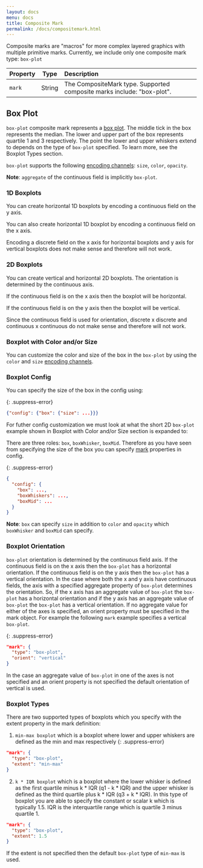 ```yaml
---
layout: docs
menu: docs
title: Composite Mark
permalink: /docs/compositemark.html
---
```


Composite marks are "macros" for more complex layered graphics with multiple primitive marks. Currently, we include only one composite mark type: `box-plot`

| Property      | Type          | Description    |
| :------------ |:-------------:| :------------- |
| `mark`      | String        | The CompositeMark type. Supported composite marks include: "box-plot". |

## Box Plot

`box-plot` composite mark represents a [box plot](https://en.wikipedia.org/wiki/Box_plot). The middle tick in the box represents the median. The lower and upper part of the box represents quartile 1 and 3 respectively. The point the lower and upper whiskers extend to depends on the type of `box-plot` specified. To learn more, see the Boxplot Types section.

`box-plot` supports the following [encoding channels](encoding.html#channels): `size`, `color`, `opacity`.

**Note**: `aggregate` of the continuous field is implicitly `box-plot`.

### 1D Boxplots

You can create horizontal 1D boxplots by encoding a continuous field on the y axis.

<div class="vl-example" data-name="box_plot_minmax_1D_vertical_short"></div>

You can also create horizontal 1D boxplot by encoding a continuous field on the x axis.

<div class="vl-example" data-name="box_plot_minmax_1D_horizontal_short"></div>

Encoding a discrete field on the x axis for horizontal boxplots and y axis for vertical boxplots does not make sense and therefore will not work.

### 2D Boxplots

You can create vertical and horizontal 2D boxplots. The orientation is determined by the continuous axis.

If the continuous field is on the x axis then the boxplot will be horizontal.

<div class="vl-example" data-name="box_plot_minmax_2D_horizontal_short"></div

If the continuous field is on the y axis then the boxplot will be vertical.

<div class="vl-example" data-name="box_plot_minmax_2D_vertical_short"></div>

Since the continuous field is used for orientation, discrete x discrete and continuous x continuous do not make sense and therefore will not work.

### Boxplot with Color and/or Size

You can customize the color and size of the box in the `box-plot` by using the `color` and `size` [encoding channels](encoding.html#channels).

<div class="vl-example" data-name="box_plot_minmax_2D_vertical_short"></div>

### Boxplot Config

You can specify the size of the box in the config using:

{: .suppress-error}
```json
{"config": {"box": {"size": ...}}}
```

For futher config customization we must look at what the short 2D `box-plot` example shown in Boxplot with Color and/or Size section is expanded to:

<div class="vl-example" data-name="box_plot_minmax_2D_vertical_full"></div>

There are three roles: `box`, `boxWhisker`, `boxMid`. Therefore as you have seen from specifying the size of the box you can specify [mark](mark.html) properties in config.

{: .suppress-error}
```json
{
  "config": {
    "box": ...,
    "boxWhiskers": ...,
    "boxMid": ...
  }
}
```

**Note**: `box` can specify `size` in addition to `color` and `opacity` which `boxWhisker` and `boxMid` can specify.

### Boxplot Orientation
`box-plot` orientation is determined by the continuous field axis. If the continuous field is on the x axis then the `box-plot` has a horizontal orientation. If the continuous field is on the y axis then the `box-plot` has a vertical orientation. In the case where both the x and y axis have continuous fields, the axis with a specified aggregate property of `box-plot` determines the orientation. So, if the x axis has an aggregate value of `box-plot` the `box-plot` has a horizontal orientation and if the y axis has an aggregate value of `box-plot` the `box-plot` has a vertical orientation. If no aggregate value for either of the axes is specified, an orient property must be specified in the mark object. For example the following `mark` example specifies a vertical `box-plot`.

{: .suppress-error}
```json
"mark": {
  "type": "box-plot",
  "orient": "vertical"
}
```

In the case an aggregate value of `box-plot` in one of the axes is not specified and an orient property is not specified the default orientation of vertical is used.

### Boxplot Types
There are two supported types of boxplots which you specify with the extent property in the mark definition:
1) `min-max boxplot` which is a boxplot where lower and upper whiskers are defined as the min and max respectively
{: .suppress-error}
```json
"mark": {
  "type": "box-plot",
  "extent": "min-max"
}
```
2) `k * IQR boxplot` which is a boxplot where the lower whisker is defined as the first quartile minus k * IQR (q1 - k * IQR) and the upper whisker is defined as the third quartile plus k * IQR (q3 + k * IQR). In this type of boxplot you are able to specify the constant or scalar k which is typically 1.5. IQR is the interquartile range which is quartile 3 minus quartile 1.
```json
"mark": {
  "type": "box-plot",
  "extent": 1.5
}
```

If the extent is not specified then the default `box-plot` type of `min-max` is used.
